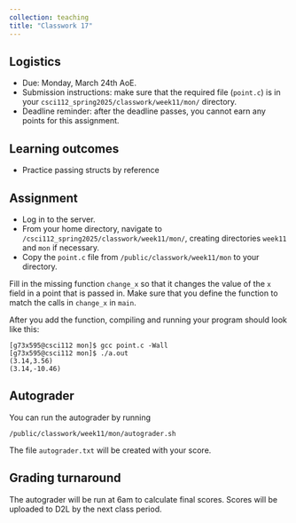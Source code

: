 ```yaml
---
collection: teaching
title: "Classwork 17"
---
```


## Logistics
* Due: Monday, March 24th AoE.
* Submission instructions: make sure that the required file (`point.c`) is in your
	`csci112_spring2025/classwork/week11/mon/` directory.
* Deadline reminder: after the deadline passes, you cannot earn any points for
	this assignment.

## Learning outcomes
* Practice passing structs by reference

## Assignment

* Log in to the server.
* From your home directory, navigate to `/csci112_spring2025/classwork/week11/mon/`, creating directories `week11`
and `mon` if necessary.
* Copy the `point.c` file from `/public/classwork/week11/mon` to your directory.

Fill in the missing function `change_x` so that it changes the value of the `x`
field in a point that is passed in. Make sure that you define the function to
match the calls in `change_x` in `main`.

After you add the function, compiling and running your program should look like
this:

```
[g73x595@csci112 mon]$ gcc point.c -Wall
[g73x595@csci112 mon]$ ./a.out
(3.14,3.56)
(3.14,-10.46)
```

## Autograder

You can run the autograder by running

```
/public/classwork/week11/mon/autograder.sh
```

The file `autograder.txt` will be created with your score.

## Grading turnaround

The autograder will be run at 6am to calculate final scores. Scores will be
uploaded to D2L by the next class period.
